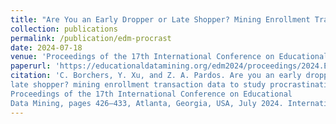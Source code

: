 ```yaml
---
title: "Are You an Early Dropper or Late Shopper? Mining Enrollment Transaction Data to Study Procrastination in Higher Education"
collection: publications
permalink: /publication/edm-procrast
date: 2024-07-18
venue: 'Proceedings of the 17th International Conference on Educational Data Mining'
paperurl: 'https://educationaldatamining.org/edm2024/proceedings/2024.EDM-short-papers.41/2024.EDM-short-papers.41.pdf'
citation: 'C. Borchers, Y. Xu, and Z. A. Pardos. Are you an early dropper or
late shopper? mining enrollment transaction data to study procrastination in higher education. In B. Paaßen and C. D. Epp, editors,
Proceedings of the 17th International Conference on Educational
Data Mining, pages 426–433, Atlanta, Georgia, USA, July 2024. International Educational Data Mining Society.'
---
```


<!--This paper is about the number 1. The number 2 is left for future work.-->
<!---->

<!---->
<!--Recommended citation: Your Name, You. (2009). "Paper Title Number 1." <i>Journal 1</i>. 1(1).-->
